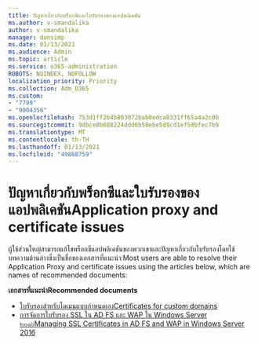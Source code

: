 ```yaml
---
title: ปัญหาเกี่ยวกับพร็อกซีและใบรับรองของแอปพลิเคชัน
ms.author: v-smandalika
author: v-smandalika
manager: dansimp
ms.date: 01/13/2021
ms.audience: Admin
ms.topic: article
ms.service: o365-administration
ROBOTS: NOINDEX, NOFOLLOW
localization_priority: Priority
ms.collection: Adm_O365
ms.custom:
- "7799"
- "9004356"
ms.openlocfilehash: 753d1ff2b4b803072bab0edca0331ff65a4a2c0b
ms.sourcegitcommit: 9dbce0b688224ddd6b50ebe5d9cd1ef58bfec7b9
ms.translationtype: MT
ms.contentlocale: th-TH
ms.lasthandoff: 01/13/2021
ms.locfileid: "49868759"
---
```

# <a name="application-proxy-and-certificate-issues"></a><span data-ttu-id="29f97-102">ปัญหาเกี่ยวกับพร็อกซีและใบรับรองของแอปพลิเคชัน</span><span class="sxs-lookup"><span data-stu-id="29f97-102">Application proxy and certificate issues</span></span>

<span data-ttu-id="29f97-103">ผู้ใช้ส่วนใหญ่สามารถแก้ไขพร็อกซีแอปพลิเคชันของพวกเขาและปัญหาเกี่ยวกับใบรับรองโดยใช้บทความด้านล่างซึ่งเป็นชื่อของเอกสารที่แนะนำ:</span><span class="sxs-lookup"><span data-stu-id="29f97-103">Most users are able to resolve their Application Proxy and certificate issues using the articles below, which are names of recommended documents:</span></span>

<span data-ttu-id="29f97-104">**เอกสารที่แนะนำ**</span><span class="sxs-lookup"><span data-stu-id="29f97-104">**Recommended documents**</span></span>

- [<span data-ttu-id="29f97-105">ใบรับรองสำหรับโดเมนแบบกำหนดเอง</span><span class="sxs-lookup"><span data-stu-id="29f97-105">Certificates for custom domains</span></span>](https://docs.microsoft.com/azure/active-directory/manage-apps/application-proxy-configure-custom-domain#certificates-for-custom-domains)
- [<span data-ttu-id="29f97-106">การจัดการใบรับรอง SSL ใน AD FS และ WAP ใน Windows Server ๒๐๑๖</span><span class="sxs-lookup"><span data-stu-id="29f97-106">Managing SSL Certificates in AD FS and WAP in Windows Server 2016</span></span>](https://docs.microsoft.com/windows-server/identity/ad-fs/operations/manage-ssl-certificates-ad-fs-wap)


